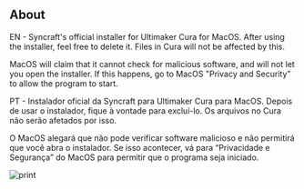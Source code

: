 ## About

EN -
Syncraft's official installer for Ultimaker Cura for MacOS.
After using the installer, feel free to delete it. Files in Cura will not be affected by this.

MacOS will claim that it cannot check for malicious software, and will not let you open the installer.
If this happens, go to MacOS "Privacy and Security" to allow the program to start.

PT -
Instalador oficial da Syncraft para Ultimaker Cura para MacOS.
Depois de usar o instalador, fique à vontade para excluí-lo. Os arquivos no Cura não serão afetados por isso.

O MacOS alegará que não pode verificar software malicioso e não permitirá que você abra o instalador.
Se isso acontecer, vá para “Privacidade e Segurança” do MacOS para permitir que o programa seja iniciado.

![print](https://github.com/SYNCRAFT-GITHUB/SyncraftInstallerForCura-MacOS/assets/110249038/b94e7e3c-99cc-4336-97a6-7a04581cedeb)
